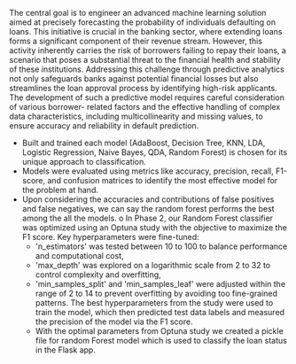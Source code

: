 The central goal is to engineer an advanced machine learning solution aimed at precisely forecasting the probability of individuals defaulting on loans. This initiative is crucial in the banking sector, where extending loans forms a significant component of their revenue stream. However, this activity inherently carries the risk of borrowers failing to repay their loans, a scenario that poses a substantial threat to the financial health and stability of these institutions. Addressing this challenge through predictive analytics not only safeguards banks against potential financial losses but also streamlines the loan approval process by identifying high-risk applicants. The development of such a predictive model requires careful consideration of various borrower- related factors and the effective handling of complex data characteristics, including multicollinearity and missing values, to ensure accuracy and reliability in default prediction.

- Built and trained each model (AdaBoost, Decision Tree, KNN, LDA, Logistic Regression, Naive Bayes, QDA, Random Forest) is chosen for its unique approach to classification.
- Models were evaluated using metrics like accuracy, precision, recall, F1-score, and confusion matrices to identify the most effective model for the problem at hand.
- Upon considering the accuracies and contributions of false positives and false negatives, we can say the random forest performs the best among the all the models. o In Phase 2, our Random Forest classifier was optimized using an Optuna study with the objective to maximize the F1 score. Key hyperparameters were fine-tuned:
  - 'n_estimators' was tested between 10 to 100 to balance performance and computational cost,
  - 'max_depth' was explored on a logarithmic scale from 2 to 32 to control complexity and overfitting,
  - 'min_samples_split' and 'min_samples_leaf' were adjusted within the range of 2 to 14 to prevent overfitting by avoiding too fine-grained patterns. The best hyperparameters from the study were used to train the model, which then predicted test data labels and measured the precision of the model via the F1 score.
  - With the optimal parameters from Optuna study we created a pickle file for random Forest model which is used to classify the loan status in the Flask app.
